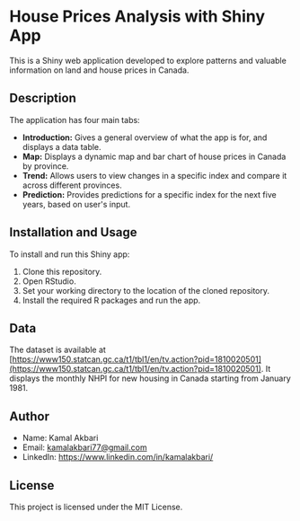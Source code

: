# House Prices Analysis with Shiny App

This is a Shiny web application developed to explore patterns and valuable information on land and house prices in Canada.

## Description

The application has four main tabs:

- **Introduction:** Gives a general overview of what the app is for, and displays a data table.
- **Map:** Displays a dynamic map and bar chart of house prices in Canada by province.
- **Trend:** Allows users to view changes in a specific index and compare it across different provinces.
- **Prediction:** Provides predictions for a specific index for the next five years, based on user's input.

## Installation and Usage

To install and run this Shiny app:

1. Clone this repository.
2. Open RStudio.
3. Set your working directory to the location of the cloned repository.
4. Install the required R packages and run the app.


## Data

The dataset is available at [https://www150.statcan.gc.ca/t1/tbl1/en/tv.action?pid=1810020501](https://www150.statcan.gc.ca/t1/tbl1/en/tv.action?pid=1810020501). It displays the monthly NHPI for new housing in Canada starting from January 1981.



## Author
- Name: Kamal Akbari
- Email: kamalakbari77@gmail.com
- LinkedIn: https://www.linkedin.com/in/kamalakbari/

## License

This project is licensed under the MIT License.
